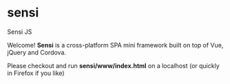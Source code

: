 # sensi
Sensi JS

Welcome! __Sensi__ is a cross-platform SPA mini framework built on top of Vue, jQuery and Cordova.

Please checkout and run **sensi/www/index.html** on a localhost (or quickly in Firefox if you like)
